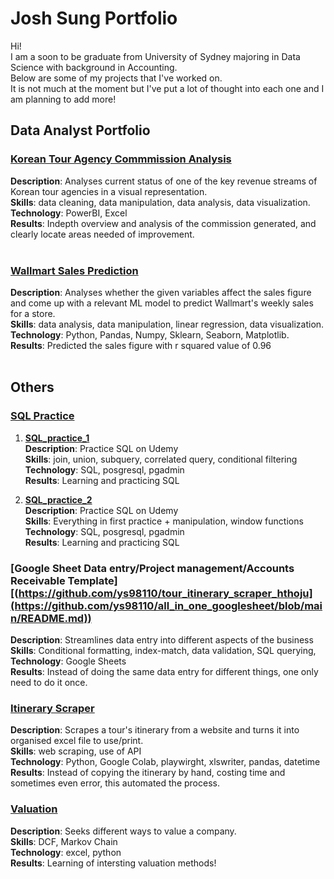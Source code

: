# Josh Sung Portfolio

Hi! <br>
I am a soon to be graduate from University of Sydney majoring in Data Science with background in Accounting.<br>
Below are some of my projects that I've worked on. <br>
It is not much at the moment but I've put a lot of thought into each one and I am planning to add more!<br>

## Data Analyst Portfolio

### [Korean Tour Agency Commmission Analysis](https://github.com/ys98110/Korean-tour-agency-powerBI)

**Description**:  Analyses current status of one of the key revenue streams of Korean tour agencies in a visual representation. <br>
**Skills**: data cleaning, data manipulation, data analysis, data visualization.<br>
**Technology**: PowerBI, Excel <br>
**Results**: Indepth overview and analysis of the commission generated, and clearly locate areas needed of improvement.<br>
<br>

### [Wallmart Sales Prediction](https://github.com/ys98110/wallmart_sales_pred)

**Description**:  Analyses whether the given variables affect the sales figure and come up with a relevant ML model to predict Wallmart's weekly sales for a store. <br>
**Skills**: data analysis, data manipulation, linear regression, data visualization. <br>
**Technology**: Python, Pandas, Numpy, Sklearn, Seaborn, Matplotlib. <br>
**Results**: Predicted the sales figure with r squared value of 0.96 <br>
<br>
## Others

### [SQL Practice](https://github.com/ys98110/Josh-Sung-Data-Portfolio/tree/main/SQL%20practice)
1. **[SQL_practice_1](https://github.com/ys98110/Josh-Sung-Data-Portfolio/blob/main/SQL%20practice/sql_practice_1.sql)**<br>
**Description**:  Practice SQL on Udemy <br>
**Skills**: join, union, subquery, correlated query, conditional filtering <br>
**Technology**: SQL, posgresql, pgadmin <br>
**Results**: Learning and practicing SQL <br>

2. **[SQL_practice_2](https://github.com/ys98110/Josh-Sung-Data-Portfolio/blob/main/SQL%20practice/sql_practice_2.sql)** <br>
**Description**:  Practice SQL on Udemy <br>
**Skills**: Everything in first practice + manipulation, window functions <br>
**Technology**: SQL, posgresql, pgadmin <br>
**Results**: Learning and practicing SQL <br>

### [Google Sheet Data entry/Project management/Accounts Receivable Template][(https://github.com/ys98110/tour_itinerary_scraper_hthoju](https://github.com/ys98110/all_in_one_googlesheet/blob/main/README.md))
**Description**:  Streamlines data entry into different aspects of the business <br>
**Skills**: Conditional formatting, index-match, data validation, SQL querying, <br>
**Technology**: Google Sheets <br>
**Results**: Instead of doing the same data entry for different things, one only need to do it once. <br>

### [Itinerary Scraper](https://github.com/ys98110/tour_itinerary_scraper_hthoju)
**Description**:  Scrapes a tour's itinerary from a website and turns it into organised excel file to use/print. <br>
**Skills**: web scraping, use of API<br>
**Technology**: Python, Google Colab, playwirght, xlswriter, pandas, datetime <br>
**Results**: Instead of copying the itinerary by hand, costing time and sometimes even error, this automated the process. <br>

### [Valuation](https://github.com/ys98110/valuation)
**Description**: Seeks different ways to value a company. <br>
**Skills**: DCF, Markov Chain<br>
**Technology**: excel, python <br>
**Results**: Learning of intersting valuation methods! <br>
